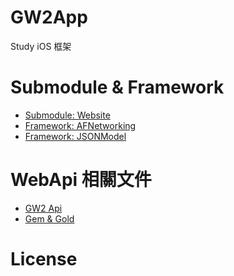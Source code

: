 # GW2App
Study iOS 框架

# Submodule & Framework

* [Submodule: Website]()
* [Framework: AFNetworking]()
* [Framework: JSONModel]()

# WebApi 相關文件

* [GW2 Api](https://wiki.guildwars2.com/wiki/API:Main)
* [Gem & Gold](https://wiki.guildwars2.com/wiki/Gem)

# License
